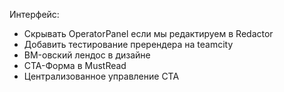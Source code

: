 Интерфейс:
* Скрывать OperatorPanel если мы редактируем в Redactor
* Добавить тестирование пререндера на teamcity
* BM-овский лендос в дизайне
* CTA-Форма в MustRead
* Централизованное управление CTA
